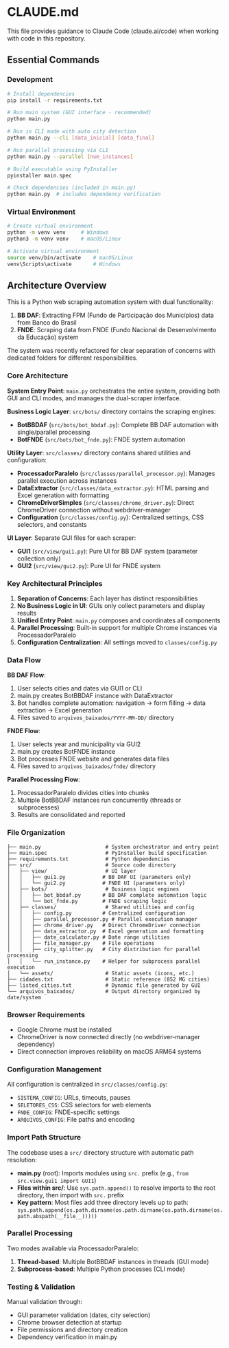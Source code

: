 # CLAUDE.md

This file provides guidance to Claude Code (claude.ai/code) when working with code in this repository.

## Essential Commands

### Development
```bash
# Install dependencies
pip install -r requirements.txt

# Run main system (GUI interface - recommended)
python main.py

# Run in CLI mode with auto city detection
python main.py --cli [data_inicial] [data_final]

# Run parallel processing via CLI
python main.py --parallel [num_instances]

# Build executable using PyInstaller
pyinstaller main.spec

# Check dependencies (included in main.py)
python main.py  # includes dependency verification
```

### Virtual Environment
```bash
# Create virtual environment
python -m venv venv     # Windows
python3 -m venv venv    # macOS/Linux

# Activate virtual environment
source venv/bin/activate    # macOS/Linux
venv\Scripts\activate       # Windows
```

## Architecture Overview

This is a Python web scraping automation system with dual functionality:
1. **BB DAF**: Extracting FPM (Fundo de Participação dos Municípios) data from Banco do Brasil
2. **FNDE**: Scraping data from FNDE (Fundo Nacional de Desenvolvimento da Educação) system

The system was recently refactored for clear separation of concerns with dedicated folders for different responsibilities.

### Core Architecture

**System Entry Point**: `main.py` orchestrates the entire system, providing both GUI and CLI modes, and manages the dual-scraper interface.

**Business Logic Layer**: `src/bots/` directory contains the scraping engines:
- **BotBBDAF** (`src/bots/bot_bbdaf.py`): Complete BB DAF automation with single/parallel processing
- **BotFNDE** (`src/bots/bot_fnde.py`): FNDE system automation

**Utility Layer**: `src/classes/` directory contains shared utilities and configuration:
- **ProcessadorParalelo** (`src/classes/parallel_processor.py`): Manages parallel execution across instances
- **DataExtractor** (`src/classes/data_extractor.py`): HTML parsing and Excel generation with formatting
- **ChromeDriverSimples** (`src/classes/chrome_driver.py`): Direct ChromeDriver connection without webdriver-manager
- **Configuration** (`src/classes/config.py`): Centralized settings, CSS selectors, and constants

**UI Layer**: Separate GUI files for each scraper:
- **GUI1** (`src/view/gui1.py`): Pure UI for BB DAF system (parameter collection only)
- **GUI2** (`src/view/gui2.py`): Pure UI for FNDE system

### Key Architectural Principles

1. **Separation of Concerns**: Each layer has distinct responsibilities
2. **No Business Logic in UI**: GUIs only collect parameters and display results
3. **Unified Entry Point**: `main.py` composes and coordinates all components
4. **Parallel Processing**: Built-in support for multiple Chrome instances via ProcessadorParalelo
5. **Configuration Centralization**: All settings moved to `classes/config.py`

### Data Flow

**BB DAF Flow**:
1. User selects cities and dates via GUI1 or CLI
2. main.py creates BotBBDAF instance with DataExtractor
3. Bot handles complete automation: navigation → form filling → data extraction → Excel generation
4. Files saved to `arquivos_baixados/YYYY-MM-DD/` directory

**FNDE Flow**:
1. User selects year and municipality via GUI2
2. main.py creates BotFNDE instance
3. Bot processes FNDE website and generates data files
4. Files saved to `arquivos_baixados/fnde/` directory

**Parallel Processing Flow**:
1. ProcessadorParalelo divides cities into chunks
2. Multiple BotBBDAF instances run concurrently (threads or subprocesses)
3. Results are consolidated and reported

### File Organization

```
├── main.py                     # System orchestrator and entry point
├── main.spec                   # PyInstaller build specification
├── requirements.txt            # Python dependencies
├── src/                        # Source code directory
│   ├── view/                   # UI layer
│   │   ├── gui1.py            # BB DAF UI (parameters only)
│   │   └── gui2.py            # FNDE UI (parameters only)
│   ├── bots/                   # Business logic engines
│   │   ├── bot_bbdaf.py       # BB DAF complete automation logic
│   │   └── bot_fnde.py        # FNDE scraping logic
│   ├── classes/                # Shared utilities and config
│   │   ├── config.py          # Centralized configuration
│   │   ├── parallel_processor.py # Parallel execution manager
│   │   ├── chrome_driver.py   # Direct ChromeDriver connection
│   │   ├── data_extractor.py  # Excel generation and formatting
│   │   ├── date_calculator.py # Date range utilities
│   │   ├── file_manager.py    # File operations
│   │   ├── city_splitter.py   # City distribution for parallel processing
│   │   └── run_instance.py    # Helper for subprocess parallel execution
│   └── assets/                 # Static assets (icons, etc.)
├── cidades.txt                 # Static reference (852 MG cities)
├── listed_cities.txt           # Dynamic file generated by GUI
└── arquivos_baixados/          # Output directory organized by date/system
```

### Browser Requirements

- Google Chrome must be installed
- ChromeDriver is now connected directly (no webdriver-manager dependency)
- Direct connection improves reliability on macOS ARM64 systems

### Configuration Management

All configuration is centralized in `src/classes/config.py`:
- `SISTEMA_CONFIG`: URLs, timeouts, pauses
- `SELETORES_CSS`: CSS selectors for web elements
- `FNDE_CONFIG`: FNDE-specific settings
- `ARQUIVOS_CONFIG`: File paths and encoding

### Import Path Structure

The codebase uses a `src/` directory structure with automatic path resolution:

- **main.py** (root): Imports modules using `src.` prefix (e.g., `from src.view.gui1 import GUI1`)
- **Files within src/**: Use `sys.path.append()` to resolve imports to the root directory, then import with `src.` prefix
- **Key pattern**: Most files add three directory levels up to path: `sys.path.append(os.path.dirname(os.path.dirname(os.path.dirname(os.path.abspath(__file__)))))`

### Parallel Processing

Two modes available via ProcessadorParalelo:
1. **Thread-based**: Multiple BotBBDAF instances in threads (GUI mode)
2. **Subprocess-based**: Multiple Python processes (CLI mode)

### Testing & Validation

Manual validation through:
- GUI parameter validation (dates, city selection)
- Chrome browser detection at startup
- File permissions and directory creation
- Dependency verification in main.py